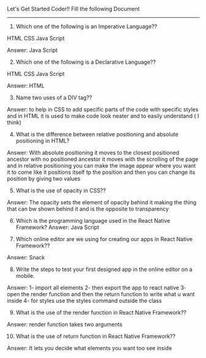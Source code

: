 Let's Get Started Coder!!
Fill the following Document
__________________________________________________________________________

1. Which one of the following is an Imperative Language??

HTML
CSS
Java Script

Answer:  Java Script	


2. Which one of the following is a Declarative Language??

HTML
CSS
Java Script

Answer:  HTML


3. Name two uses of a DIV tag??

Answer: to help in CSS to add specific parts of the code with specific styles and in HTML it is used to make code look neater and to easily understand ( I think)



4. What is the difference between relative positioning and absolute positioning in HTML?

Answer: With absolute positioning it moves to the closest positioned ancestor with no positioned ancestor it moves with the scrolling of the page and in relative positioning you can make the image appear where you want it to come like it positions itself tp the position and then you can change its position by giving two values




5. What is the use of opacity in CSS??

Answer: 
The opacity sets the element of opacity behind it making the thing that can bw shown behind it and is the opposite to transparency  


6. Which is the programming language used in the React Native Framework?
Answer: Java Script

7. Which online editor are we using for creating our apps in React Native Framework??

Answer: Snack 





8. Write the steps to test your first designed app in the online editor on a mobile.

Answer: 1- import all elements 
2- then export the app to react native
3- open the render function and then the return function to write what u want inside 
4- for styles use  the styles command outside the class







9. What is the use of the render function in React Native Framework??

Answer: render  function takes two arguments





10. What is the use of return function  in React Native Framework??

Answer:
It lets you decide what elements you want too see inside






